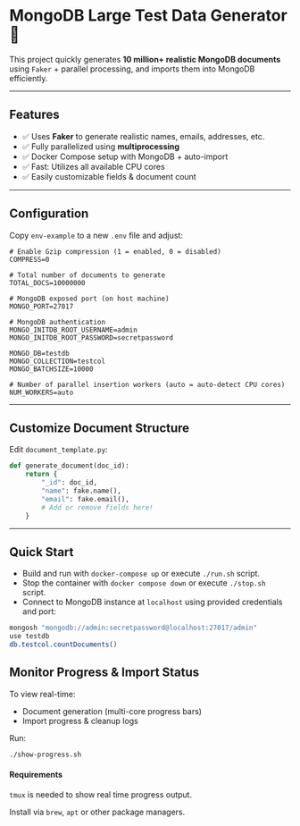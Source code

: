 # MongoDB Large Test Data Generator 🚀

This project quickly generates **10 million+ realistic MongoDB documents** using `Faker` + parallel processing, and imports them into MongoDB efficiently.

---

## Features

- ✅ Uses **Faker** to generate realistic names, emails, addresses, etc.
- ✅ Fully parallelized using **multiprocessing**
- ✅ Docker Compose setup with MongoDB + auto-import
- ✅ Fast: Utilizes all available CPU cores
- ✅ Easily customizable fields & document count

---

## Configuration

Copy `env-example` to a new `.env` file and adjust:

```env
# Enable Gzip compression (1 = enabled, 0 = disabled)
COMPRESS=0

# Total number of documents to generate
TOTAL_DOCS=10000000

# MongoDB exposed port (on host machine)
MONGO_PORT=27017

# MongoDB authentication
MONGO_INITDB_ROOT_USERNAME=admin
MONGO_INITDB_ROOT_PASSWORD=secretpassword

MONGO_DB=testdb
MONGO_COLLECTION=testcol
MONGO_BATCHSIZE=10000

# Number of parallel insertion workers (auto = auto-detect CPU cores)
NUM_WORKERS=auto
```

---

## Customize Document Structure

Edit `document_template.py`:

```python
def generate_document(doc_id):
    return {
        "_id": doc_id,
        "name": fake.name(),
        "email": fake.email(),
        # Add or remove fields here!
    }
```

---

## Quick Start

- Build and run with `docker-compose up` or execute `./run.sh` script.
- Stop the container with `docker compose down` or execute `./stop.sh` script.
- Connect to MongoDB instance at `localhost` using provided credentials and port:
```bash
mongosh "mongodb://admin:secretpassword@localhost:27017/admin"
use testdb
db.testcol.countDocuments()
```

## Monitor Progress & Import Status

To view real-time:

- Document generation (multi-core progress bars)
- Import progress & cleanup logs

Run:

```bash
./show-progress.sh
```

#### Requirements
`tmux` is needed to show real time progress output. 

Install via `brew`, `apt` or other package managers.
